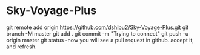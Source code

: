 # Sky-Voyage-Plus
git remote add origin https://github.com/dshibu2/Sky-Voyage-Plus.git
git branch -M master
git add .
git commit -m "Trying to connect"
git push -u origin master
git status
-now you will see a pull request in github. accept it, and refresh.
